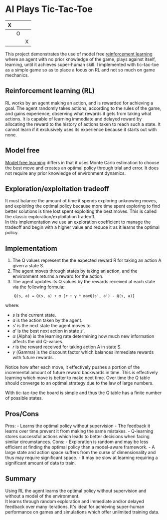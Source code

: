 # AI Plays Tic-Tac-Toe

|  X  |     |     |
| --- | --- | --- |
|     |  O  |     |
|     |     |  X  |

This project demonstrates the use of model free [reinforcement learning](https://en.wikipedia.org/wiki/Reinforcement_learning) where an agent with no prior knowledge
of the game, plays against itself, learning, until it achieves super-human skill.  I implemented with tic-tac-toe as a simple game so as to place a focus on RL and not so much on game mechanics.

## Reinforcement learning (RL)
RL works by an agent making an action, and is rewarded for achieving a goal.  The agent randomly
takes actions, according to the rules of the game, and gains experience, observing what rewards
it gets from taking what actions.  It is capable of learning immediate and delayed reward by allocating
the reward to the history of actions taken to reach such a state.  It cannot learn if it exclusively
uses its experience because it starts out with none.  

## Model free
[Model free learning](https://en.wikipedia.org/wiki/Model-free_(reinforcement_learning)) differs in that it uses Monte Carlo estimation to choose the best move
and creates an optimal policy through trial and error.  It does not require any prior knowledge of environment dynamics.

## Exploration/exploitation tradeoff
It must balance the amount of time it spends exploring unknowing moves, and exploiting the optimal policy because more time spent
exploring to find better solutions is time lost spent exploiting the best moves.  This is called the classic exploration/exploitation tradeoff.  
In this implementation we use an exploration coefficient to manage the tradeoff and begin with a higher value and reduce it as it learns the optimal policy.

## Implementatiom 

1) The Q values represent the the expected reward R for taking an action A given a state S.
2) The agent moves through states by taking an action, and the environment returns a reward for the action.
3) The agent updates its Q values by the rewards received at each state via the following formula:

```
    Q(s, a) = Q(s, a) + α [r + γ * maxQ(s', a') - Q(s, a)]
```

where:
-  $s$ is the current state.
-  $a$ is the action taken by the agent.
-  $s'$ is the next state the agent moves to.
-  $a'$ is the best next action in state $s'$.
-  $α$ (Alpha) is the learning rate determining how much new information affects the old Q-values.
-  $r$ is the reward received for taking action A in state S.
-  $γ$ (Gamma) is the discount factor which balances immediate rewards with future rewards.

Notice how after each move, it effectively pushes a portion of the incremental amount of future reward backwards in time.  This is effectively learning which move is better to make next time.  Over time the Q table should converge to an optimal strategy due to the law of large numbers.

With tic-tac-toe the board is simple and thus the Q table has a finite number of possible states.


## Pros/Cons
Pros:
    - Learns the optimal policy without supervision
    - The feedback it learns over time prevent it from making the same mistakes.
    - Q-learning stores successful actions which leads to better decisions when facing similar circumstances.
Cons:
    - Exploration is random and may be less efficient at finding the optimal policy than a model-aware framework.
    - A large state and action space suffers from the curse of dimensionality and thus may require significant space.
    - It may be slow at learning requiring a significant amount of data to train.

## Summary

Using RL the agent learns the optimal policy without supervision and without a model of the environment.  
It learns through random exploration and immediate and/or delayed feedback over many iterations.
It's ideal for achieving super-human performance on games and simulations which offer unlimited training data.

